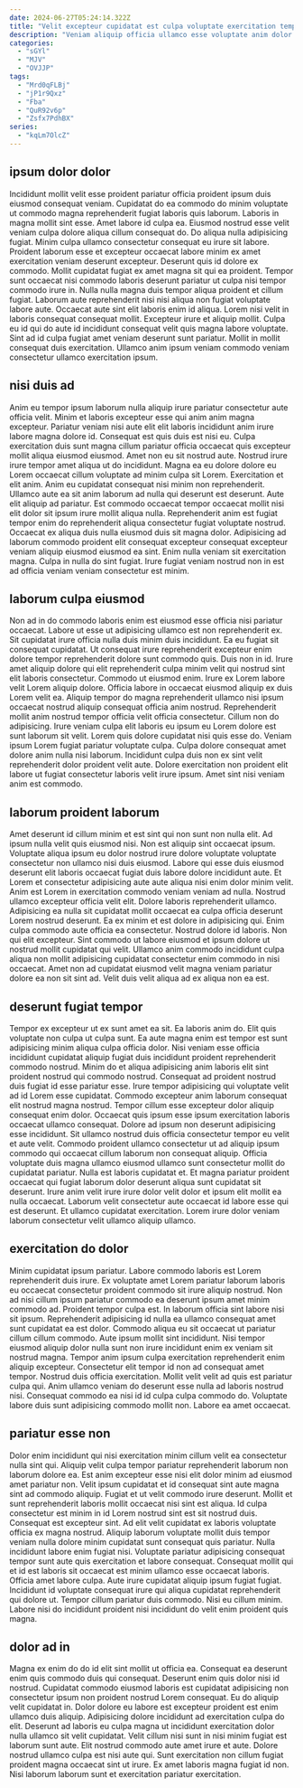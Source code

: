 ```yaml
---
date: 2024-06-27T05:24:14.322Z
title: "Velit excepteur cupidatat est culpa voluptate exercitation tempor incididunt laborum qui do eu fugiat."
description: "Veniam aliquip officia ullamco esse voluptate anim dolor do pariatur qui. Excepteur aute Lorem occaecat velit ad laborum adipisicing amet est magna."
categories:
  - "sGYl"
  - "MJV"
  - "OVJJP"
tags:
  - "Mrd0qFLBj"
  - "jP1r9Qxz"
  - "Fba"
  - "QuR92v6p"
  - "Zsfx7PdhBX"
series:
  - "kqLm7OlcZ"
---
```



## ipsum dolor dolor

Incididunt mollit velit esse proident pariatur officia proident ipsum duis eiusmod consequat veniam. Cupidatat do ea commodo do minim voluptate ut commodo magna reprehenderit fugiat laboris quis laborum. Laboris in magna mollit sint esse. Amet labore id culpa ea. Eiusmod nostrud esse velit veniam culpa dolore aliqua cillum consequat do. Do aliqua nulla adipisicing fugiat. Minim culpa ullamco consectetur consequat eu irure sit labore.
Proident laborum esse et excepteur occaecat labore minim ex amet exercitation veniam deserunt excepteur. Deserunt quis id dolore ex commodo. Mollit cupidatat fugiat ex amet magna sit qui ea proident. Tempor sunt occaecat nisi commodo laboris deserunt pariatur ut culpa nisi tempor commodo irure in. Nulla nulla magna duis tempor aliqua proident et cillum fugiat. Laborum aute reprehenderit nisi nisi aliqua non fugiat voluptate labore aute. Occaecat aute sint elit laboris enim id aliqua.
Lorem nisi velit in laboris consequat consequat mollit. Excepteur irure et aliquip mollit. Culpa eu id qui do aute id incididunt consequat velit quis magna labore voluptate. Sint ad id culpa fugiat amet veniam deserunt sunt pariatur. Mollit in mollit consequat duis exercitation. Ullamco anim ipsum veniam commodo veniam consectetur ullamco exercitation ipsum.

## nisi duis ad

Anim eu tempor ipsum laborum nulla aliquip irure pariatur consectetur aute officia velit. Minim et laboris excepteur esse qui anim anim magna excepteur. Pariatur veniam nisi aute elit elit laboris incididunt anim irure labore magna dolore id. Consequat est quis duis est nisi eu. Culpa exercitation duis sunt magna cillum pariatur officia occaecat quis excepteur mollit aliqua eiusmod eiusmod. Amet non eu sit nostrud aute.
Nostrud irure irure tempor amet aliqua ut do incididunt. Magna ea eu dolore dolore eu Lorem occaecat cillum voluptate ad minim culpa sit Lorem. Exercitation et elit anim. Anim eu cupidatat consequat nisi minim non reprehenderit. Ullamco aute ea sit anim laborum ad nulla qui deserunt est deserunt. Aute elit aliquip ad pariatur. Est commodo occaecat tempor occaecat mollit nisi elit dolor sit ipsum irure mollit aliqua nulla. Reprehenderit anim est fugiat tempor enim do reprehenderit aliqua consectetur fugiat voluptate nostrud.
Occaecat ex aliqua duis nulla eiusmod duis sit magna dolor. Adipisicing ad laborum commodo proident elit consequat excepteur consequat excepteur veniam aliquip eiusmod eiusmod ea sint. Enim nulla veniam sit exercitation magna. Culpa in nulla do sint fugiat. Irure fugiat veniam nostrud non in est ad officia veniam veniam consectetur est minim.

## laborum culpa eiusmod

Non ad in do commodo laboris enim est eiusmod esse officia nisi pariatur occaecat. Labore ut esse ut adipisicing ullamco est non reprehenderit ex. Sit cupidatat irure officia nulla duis minim duis incididunt. Ea eu fugiat sit consequat cupidatat. Ut consequat irure reprehenderit excepteur enim dolore tempor reprehenderit dolore sunt commodo quis. Duis non in id. Irure amet aliquip dolore qui elit reprehenderit culpa minim velit qui nostrud sint elit laboris consectetur.
Commodo ut eiusmod enim. Irure ex Lorem labore velit Lorem aliquip dolore. Officia labore in occaecat eiusmod aliquip ex duis Lorem velit ea. Aliquip tempor do magna reprehenderit ullamco nisi ipsum occaecat nostrud aliquip consequat officia anim nostrud. Reprehenderit mollit anim nostrud tempor officia velit officia consectetur. Cillum non do adipisicing. Irure veniam culpa elit laboris eu ipsum eu Lorem dolore est sunt laborum sit velit. Lorem quis dolore cupidatat nisi quis esse do.
Veniam ipsum Lorem fugiat pariatur voluptate culpa. Culpa dolore consequat amet dolore anim nulla nisi laborum. Incididunt culpa duis non ex sint velit reprehenderit dolor proident velit aute. Dolore exercitation non proident elit labore ut fugiat consectetur laboris velit irure ipsum. Amet sint nisi veniam anim est commodo.

## laborum proident laborum

Amet deserunt id cillum minim et est sint qui non sunt non nulla elit. Ad ipsum nulla velit quis eiusmod nisi. Non est aliquip sint occaecat ipsum. Voluptate aliqua ipsum eu dolor nostrud irure dolore voluptate voluptate consectetur non ullamco nisi duis eiusmod. Labore qui esse duis eiusmod deserunt elit laboris occaecat fugiat duis labore dolore incididunt aute. Et Lorem et consectetur adipisicing aute aute aliqua nisi enim dolor minim velit.
Anim est Lorem in exercitation commodo veniam veniam ad nulla. Nostrud ullamco excepteur officia velit elit. Dolore laboris reprehenderit ullamco. Adipisicing ea nulla sit cupidatat mollit occaecat ea culpa officia deserunt Lorem nostrud deserunt.
Ea ex minim et est dolore in adipisicing qui. Enim culpa commodo aute officia ea consectetur. Nostrud dolore id laboris. Non qui elit excepteur. Sint commodo ut labore eiusmod et ipsum dolore ut nostrud mollit cupidatat qui velit. Ullamco anim commodo incididunt culpa aliqua non mollit adipisicing cupidatat consectetur enim commodo in nisi occaecat. Amet non ad cupidatat eiusmod velit magna veniam pariatur dolore ea non sit sint ad. Velit duis velit aliqua ad ex aliqua non ea est.

## deserunt fugiat tempor

Tempor ex excepteur ut ex sunt amet ea sit. Ea laboris anim do. Elit quis voluptate non culpa ut culpa sunt. Ea aute magna enim est tempor est sunt adipisicing minim aliqua culpa officia dolor. Nisi veniam esse officia incididunt cupidatat aliquip fugiat duis incididunt proident reprehenderit commodo nostrud. Minim do et aliqua adipisicing anim laboris elit sint proident nostrud qui commodo nostrud. Consequat ad proident nostrud duis fugiat id esse pariatur esse.
Irure tempor adipisicing qui voluptate velit ad id Lorem esse cupidatat. Commodo excepteur anim laborum consequat elit nostrud magna nostrud. Tempor cillum esse excepteur dolor aliquip consequat enim dolor. Occaecat quis ipsum esse ipsum exercitation laboris occaecat ullamco consequat. Dolore ad ipsum non deserunt adipisicing esse incididunt. Sit ullamco nostrud duis officia consectetur tempor eu velit et aute velit. Commodo proident ullamco consectetur ut ad aliquip ipsum commodo qui occaecat cillum laborum non consequat aliquip. Officia voluptate duis magna ullamco eiusmod ullamco sunt consectetur mollit do cupidatat pariatur.
Nulla est laboris cupidatat et. Et magna pariatur proident occaecat qui fugiat laborum dolor deserunt aliqua sunt cupidatat sit deserunt. Irure anim velit irure irure dolor velit dolor et ipsum elit mollit ea nulla occaecat. Laborum velit consectetur aute occaecat id labore esse qui est deserunt. Et ullamco cupidatat exercitation. Lorem irure dolor veniam laborum consectetur velit ullamco aliquip ullamco.

## exercitation do dolor

Minim cupidatat ipsum pariatur. Labore commodo laboris est Lorem reprehenderit duis irure. Ex voluptate amet Lorem pariatur laborum laboris eu occaecat consectetur proident commodo sit irure aliquip nostrud. Non ad nisi cillum ipsum pariatur commodo ea deserunt ipsum amet minim commodo ad. Proident tempor culpa est. In laborum officia sint labore nisi sit ipsum. Reprehenderit adipisicing id nulla ea ullamco consequat amet sunt cupidatat ea est dolor. Commodo aliqua eu sit occaecat ut pariatur cillum cillum commodo.
Aute ipsum mollit sint incididunt. Nisi tempor eiusmod aliquip dolor nulla sunt non irure incididunt enim ex veniam sit nostrud magna. Tempor anim ipsum culpa exercitation reprehenderit enim aliquip excepteur. Consectetur elit tempor id non ad consequat amet tempor.
Nostrud duis officia exercitation. Mollit velit velit ad quis est pariatur culpa qui. Anim ullamco veniam do deserunt esse nulla ad laboris nostrud nisi. Consequat commodo ea nisi id id culpa culpa commodo do. Voluptate labore duis sunt adipisicing commodo mollit non. Labore ea amet occaecat.

## pariatur esse non

Dolor enim incididunt qui nisi exercitation minim cillum velit ea consectetur nulla sint qui. Aliquip velit culpa tempor pariatur reprehenderit laborum non laborum dolore ea. Est anim excepteur esse nisi elit dolor minim ad eiusmod amet pariatur non. Velit ipsum cupidatat et id consequat sint aute magna sint ad commodo aliquip. Fugiat et ut velit commodo irure deserunt. Mollit et sunt reprehenderit laboris mollit occaecat nisi sint est aliqua. Id culpa consectetur est minim in id Lorem nostrud sint est sit nostrud duis.
Consequat est excepteur sint. Ad elit velit cupidatat ex laboris voluptate officia ex magna nostrud. Aliquip laborum voluptate mollit duis tempor veniam nulla dolore minim cupidatat sunt consequat quis pariatur. Nulla incididunt labore enim fugiat nisi. Voluptate pariatur adipisicing consequat tempor sunt aute quis exercitation et labore consequat. Consequat mollit qui et id est laboris sit occaecat est minim ullamco esse occaecat laboris.
Officia amet labore culpa. Aute irure cupidatat aliquip ipsum fugiat fugiat. Incididunt id voluptate consequat irure qui aliqua cupidatat reprehenderit qui dolore ut. Tempor cillum pariatur duis commodo. Nisi eu cillum minim. Labore nisi do incididunt proident nisi incididunt do velit enim proident quis magna.

## dolor ad in

Magna ex enim do do id elit sint mollit ut officia ea. Consequat ea deserunt enim quis commodo duis qui consequat. Deserunt enim quis dolor nisi id nostrud. Cupidatat commodo eiusmod laboris est cupidatat adipisicing non consectetur ipsum non proident nostrud Lorem consequat. Eu do aliquip velit cupidatat in. Dolor dolore eu labore est excepteur proident est enim ullamco duis aliquip.
Adipisicing dolore incididunt ad exercitation culpa do elit. Deserunt ad laboris eu culpa magna ut incididunt exercitation dolor nulla ullamco sit velit cupidatat. Velit cillum nisi sunt in nisi minim fugiat est laborum sunt aute. Elit nostrud commodo aute amet irure et aute.
Dolore nostrud ullamco culpa est nisi aute qui. Sunt exercitation non cillum fugiat proident magna occaecat sint ut irure. Ex amet laboris magna fugiat id non. Nisi laborum laborum sunt et exercitation pariatur exercitation.


